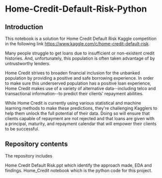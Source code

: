 # Home-Credit-Default-Risk-Python

## Introduction

This notebook is a solution for Home Credit Default Risk Kaggle competition in the following link https://www.kaggle.com/c/home-credit-default-risk.

Many people struggle to get loans due to insufficient or non-existent credit histories. And, unfortunately, this population is often taken advantage of by untrustworthy lenders.

Home Credit strives to broaden financial inclusion for the unbanked population by providing a positive and safe borrowing experience. In order to make sure this underserved population has a positive loan experience, Home Credit makes use of a variety of alternative data--including telco and transactional information--to predict their clients' repayment abilities.

While Home Credit is currently using various statistical and machine learning methods to make these predictions, they're challenging Kagglers to help them unlock the full potential of their data. Doing so will ensure that clients capable of repayment are not rejected and that loans are given with a principal, maturity, and repayment calendar that will empower their clients to be successful.

## Repository contents

The repository includes

Home Credit Default Risk.ppt which identify the approach made, EDA and findings.
Home_Credit notebook which is the python code for this project.
